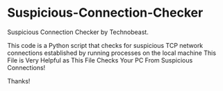 # Suspicious-Connection-Checker
Suspicious Connection Checker by Technobeast.

This code is a Python script that checks for suspicious TCP network connections established by running processes on the local machine
This File is Very Helpful as This File Checks Your PC From Suspicious Connections!

Thanks!

